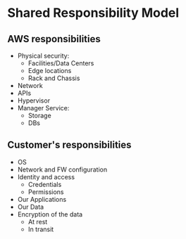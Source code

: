 # Shared Responsibility Model

## AWS responsibilities

* Physical security:
  * Facilities/Data Centers
  * Edge locations
  * Rack and Chassis
* Network
* APIs
* Hypervisor
* Manager Service:
  * Storage
  * DBs

## Customer's responsibilities

* OS
* Network and FW configuration
* Identity and access
  * Credentials
  * Permissions
* Our Applications
* Our Data
* Encryption of the data
  * At rest
  * In transit

